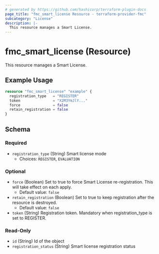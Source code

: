 ```yaml
---
# generated by https://github.com/hashicorp/terraform-plugin-docs
page_title: "fmc_smart_license Resource - terraform-provider-fmc"
subcategory: "License"
description: |-
  This resource manages a Smart License.
---
```


# fmc_smart_license (Resource)

This resource manages a Smart License.

## Example Usage

```terraform
resource "fmc_smart_license" "example" {
  registration_type   = "REGISTER"
  token               = "X2M3YmJlY..."
  force               = false
  retain_registration = false
}
```

<!-- schema generated by tfplugindocs -->
## Schema

### Required

- `registration_type` (String) Smart license mode
  - Choices: `REGISTER`, `EVALUATION`

### Optional

- `force` (Boolean) Set to true to force Smart License re-registration. This will take effect on each apply.
  - Default value: `false`
- `retain_registration` (Boolean) Set to true to keep registration after the resource is destroyed.
  - Default value: `false`
- `token` (String) Registration token. Mandatory when registration_type is set to REGISTER.

### Read-Only

- `id` (String) Id of the object
- `registration_status` (String) Smart license registration status
